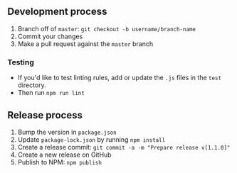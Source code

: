 ## Development process

1. Branch off of `master`: `git checkout -b username/branch-name`
1. Commit your changes
1. Make a pull request against the `master` branch

### Testing

- If you'd like to test linting rules, add or update the `.js` files in the `test` directory.
- Then run `npm run lint`

## Release process

1. Bump the version in `package.json`
1. Update `package-lock.json` by running `npm install`
1. Create a release commit: `git commit -a -m "Prepare release v[1.1.0]"`
1. Create a new release on GitHub
1. Publish to NPM: `npm publish`